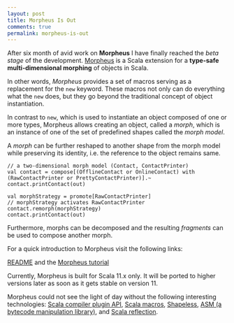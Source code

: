 ```yaml
---
layout: post
title: Morpheus Is Out
comments: true
permalink: morpheus-is-out
---
```


After six month of avid work on **Morpheus** I have finally reached the *beta stage* of the development.  [Morpheus](https://github.com/zslajchrt/morpheus) is a Scala extension for
a **type-safe multi-dimensional morphing** of objects in Scala.

In other words, *Morpheus* provides a set of macros serving as a replacement for the `new` keyword. These macros not only can do everything what the `new` does, but they go beyond the traditional concept of object instantiation.

In contrast to `new`, which is used to instantiate an object composed of one or more types, Morpheus allows creating an object, called a *morph*, which is an instance of one of the set of predefined shapes called the *morph model*. 

A *morph* can be further reshaped to another shape from the morph model while preserving its identity, i.e. the reference to the object remains same.

```
// a two-dimensional morph model (Contact, ContactPrinter)
val contact = compose[(OfflineContact or OnlineContact) with (RawContactPrinter or PrettyContactPrinter)].~
contact.printContact(out)

val morphStrategy = promote[RawContactPrinter]
// morphStrategy activates RawContactPrinter
contact.remorph(morphStrategy)
contact.printContact(out)
```

Furthermore, morphs can be decomposed and the resulting *fragments* can be used to compose another morph.

For a quick introduction to Morpheus visit the following links:

[README](https://github.com/zslajchrt/morpheus) and the [Morpheus tutorial](https://github.com/zslajchrt/morpheus-tutor)

Currently, Morpheus is built for Scala 11.x only. It will be ported to higher versions later as soon as it gets stable on version 11.

Morpheus could not see the light of day without the following interesting technologies: [Scala compiler plugin API](http://www.scala-lang.org/old/node/140), [Scala macros](http://docs.scala-lang.org/overviews/macros/overview.html), [Shapeless](https://github.com/milessabin/shapeless), [ASM (a bytecode manipulation library)](http://asm.ow2.org), and [Scala reflection](http://docs.scala-lang.org/overviews/reflection/overview.html).


